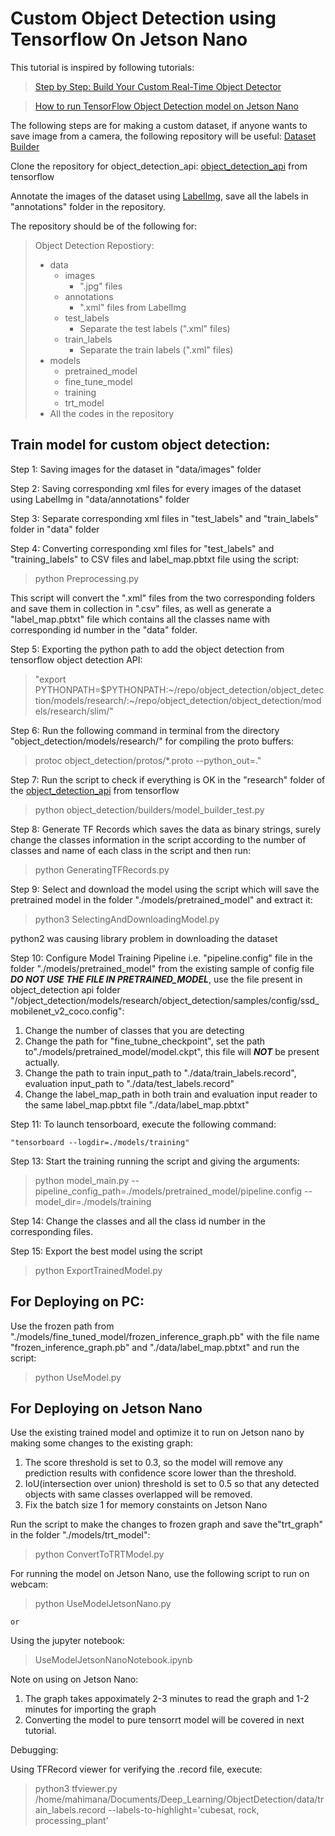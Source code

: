 # Custom Object Detection using Tensorflow On Jetson Nano

This tutorial is inspired by following tutorials:
> [Step by Step: Build Your Custom Real-Time Object Detector](https://towardsdatascience.com/detailed-tutorial-build-your-custom-real-time-object-detector-5ade1017fd2d)


> [How to run TensorFlow Object Detection model on Jetson Nano](https://www.dlology.com/blog/how-to-run-tensorflow-object-detection-model-on-jetson-nano/)

The following steps are for making a custom dataset, if anyone wants to save image from a camera, the following repository will be useful:
[Dataset Builder](https://github.com/MahimanaGIT/DatasetBuilder)

Clone the repository for object_detection_api: [object_detection_api](https://github.com/tensorflow/models) from tensorflow

Annotate the images of the dataset using [LabelImg](https://github.com/tzutalin/labelImg), save all the labels in "annotations" folder in the repository.

The repository should be of the following for:
> Object Detection Repostiory:
>   - data
>        - images
>            - ".jpg" files
>       - annotations
>            - ".xml" files from LabelImg
>        - test_labels
>            - Separate the  test labels (".xml" files)
>        - train_labels
>            - Separate the train labels (".xml" files)
>   - models
>        - pretrained_model
>        - fine_tune_model
>        - training
>        - trt_model
>   - All the codes in the repository    

## Train model for custom object detection:

Step 1: Saving images for the dataset in "data/images" folder

Step 2: Saving corresponding xml files for every images of the dataset using LabelImg in "data/annotations" folder

Step 3: Separate corresponding xml files in "test_labels" and "train_labels" folder in "data" folder

Step 4: Converting corresponding xml files for "test_labels" and "training_labels" to CSV files and label_map.pbtxt file using the script:

>   python Preprocessing.py

This script will convert the ".xml" files from the two corresponding folders and save them in collection in ".csv" files, as well as generate a "label_map.pbtxt" file which contains all the classes name with corresponding id number in the "data" folder.

Step 5: Exporting the python path to add the object detection from tensorflow object detection API: 

>   "export PYTHONPATH=$PYTHONPATH:~/repo/object_detection/object_detection/models/research/:~/repo/object_detection/object_detection/models/research/slim/"

Step 6: Run the following command in terminal from the directory "object_detection/models/research/" for compiling the proto buffers:

>   protoc object_detection/protos/*.proto --python_out=."

Step 7: Run the script to check if everything is OK in the "research" folder of the [object_detection_api](https://github.com/tensorflow/models) from tensorflow

>   python object_detection/builders/model_builder_test.py

Step 8: Generate TF Records which saves the data as binary strings, surely change the classes information in the script according to the number of classes and name of each class in the script and then run:

>   python GeneratingTFRecords.py

Step 9: Select and download the model using the script which will save the pretrained model in the folder "./models/pretrained_model" and extract it:

>   python3 SelectingAndDownloadingModel.py

python2 was causing library problem in downloading the dataset

Step 10: Configure Model Training Pipeline i.e. "pipeline.config" file in the folder "./models/pretrained_model" from the existing sample of config file ***DO NOT USE THE FILE IN PRETRAINED_MODEL***, use the file present in object_detection api folder "/object_detection/models/research/object_detection/samples/config/ssd_mobilenet_v2_coco.config":

1. Change the number of classes that you are detecting
2. Change the path for "fine_tubne_checkpoint", set the path to"./models/pretrained_model/model.ckpt", this file will ***NOT*** be present actually.
3. Change the path to train input_path to "./data/train_labels.record", evaluation input_path to "./data/test_labels.record"
4. Change the label_map_path in both train and evaluation input reader to the same label_map.pbtxt file "./data/label_map.pbtxt"

Step 11: To launch tensorboard, execute the following command:

    "tensorboard --logdir=./models/training"

Step 13: Start the training running the script and giving the arguments:

>   python model_main.py --pipeline_config_path=./models/pretrained_model/pipeline.config --model_dir=./models/training

Step 14: Change the classes and all the class id number in the corresponding files.

Step 15: Export the best model using the script

>   python ExportTrainedModel.py

## For Deploying on PC:

Use the frozen path from "./models/fine_tuned_model/frozen_inference_graph.pb" with the file name "frozen_inference_graph.pb" and "./data/label_map.pbtxt" and run the script:

>   python UseModel.py

## For Deploying on Jetson Nano

Use the existing trained model and optimize it to run on Jetson nano by making some changes to the existing graph:

1. The score threshold is set to 0.3, so the model will remove any prediction results with confidence score lower than the threshold.
2. IoU(intersection over union) threshold is set to 0.5 so that any detected objects with same classes overlapped will be removed. 
3. Fix the batch size 1 for memory constaints on Jetson Nano

Run the script to make the changes to frozen graph and save the"trt_graph" in the folder "./models/trt_model":

>   python ConvertToTRTModel.py

For running the model on Jetson Nano, use the following script to run on webcam: 

>   python UseModelJetsonNano.py

    or
    
Using the jupyter notebook:

>   UseModelJetsonNanoNotebook.ipynb

Note on using on Jetson Nano:

1. The graph takes appoximately 2-3 minutes to read the graph and 1-2 minutes for importing the graph
2. Converting the model to pure tensorrt model will be covered in next tutorial.

Debugging:

Using TFRecord viewer for verifying the .record file, execute:

>    python3 tfviewer.py /home/mahimana/Documents/Deep_Learning/ObjectDetection/data/train_labels.record --labels-to-highlight='cubesat, rock, processing_plant'

